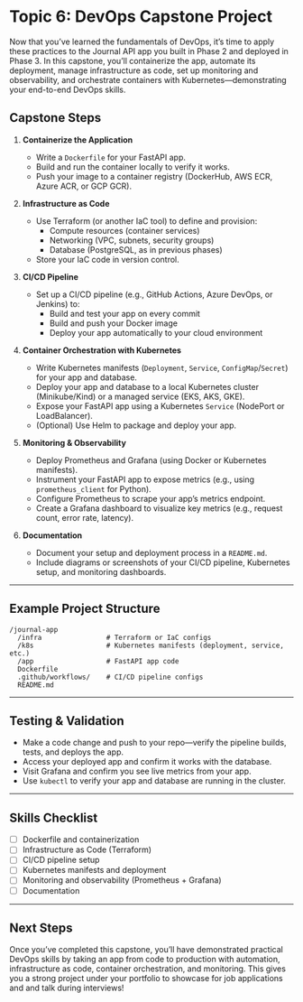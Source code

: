# Topic 6: DevOps Capstone Project

Now that you’ve learned the fundamentals of DevOps, it’s time to apply these practices to the Journal API app you built in Phase 2 and deployed in Phase 3. In this capstone, you’ll containerize the app, automate its deployment, manage infrastructure as code, set up monitoring and observability, and orchestrate containers with Kubernetes—demonstrating your end-to-end DevOps skills.

## Capstone Steps

1. **Containerize the Application**

    - Write a `Dockerfile` for your FastAPI app.
    - Build and run the container locally to verify it works.
    - Push your image to a container registry (DockerHub, AWS ECR, Azure ACR, or GCP GCR).

2. **Infrastructure as Code**

    - Use Terraform (or another IaC tool) to define and provision:
        - Compute resources (container services)
        - Networking (VPC, subnets, security groups)
        - Database (PostgreSQL, as in previous phases)
    - Store your IaC code in version control.

3. **CI/CD Pipeline**

    - Set up a CI/CD pipeline (e.g., GitHub Actions, Azure DevOps, or Jenkins) to:
        - Build and test your app on every commit
        - Build and push your Docker image
        - Deploy your app automatically to your cloud environment

4. **Container Orchestration with Kubernetes**

    - Write Kubernetes manifests (`Deployment`, `Service`, `ConfigMap`/`Secret`) for your app and database.
    - Deploy your app and database to a local Kubernetes cluster (Minikube/Kind) or a managed service (EKS, AKS, GKE).
    - Expose your FastAPI app using a Kubernetes `Service` (NodePort or LoadBalancer).
    - (Optional) Use Helm to package and deploy your app.

5. **Monitoring & Observability**

    - Deploy Prometheus and Grafana (using Docker or Kubernetes manifests).
    - Instrument your FastAPI app to expose metrics (e.g., using `prometheus_client` for Python).
    - Configure Prometheus to scrape your app’s metrics endpoint.
    - Create a Grafana dashboard to visualize key metrics (e.g., request count, error rate, latency).

6. **Documentation**

    - Document your setup and deployment process in a `README.md`.
    - Include diagrams or screenshots of your CI/CD pipeline, Kubernetes setup, and monitoring dashboards.

---

## Example Project Structure

```
/journal-app
  /infra                # Terraform or IaC configs
  /k8s                  # Kubernetes manifests (deployment, service, etc.)
  /app                  # FastAPI app code
  Dockerfile
  .github/workflows/    # CI/CD pipeline configs
  README.md
```

---

## Testing & Validation

- Make a code change and push to your repo—verify the pipeline builds, tests, and deploys the app.
- Access your deployed app and confirm it works with the database.
- Visit Grafana and confirm you see live metrics from your app.
- Use `kubectl` to verify your app and database are running in the cluster.

---

## Skills Checklist

- [ ] Dockerfile and containerization
- [ ] Infrastructure as Code (Terraform)
- [ ] CI/CD pipeline setup
- [ ] Kubernetes manifests and deployment
- [ ] Monitoring and observability (Prometheus + Grafana)
- [ ] Documentation

---

## Next Steps

Once you’ve completed this capstone, you’ll have demonstrated practical DevOps skills by taking an app from code to production with automation, infrastructure as code, container orchestration, and monitoring. This gives you a strong project under your portfolio to showcase for job applications and and talk during interviews!
